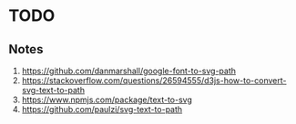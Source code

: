 # TODO

## Notes

1. https://github.com/danmarshall/google-font-to-svg-path
2. https://stackoverflow.com/questions/26594555/d3js-how-to-convert-svg-text-to-path
3. https://www.npmjs.com/package/text-to-svg
4. https://github.com/paulzi/svg-text-to-path